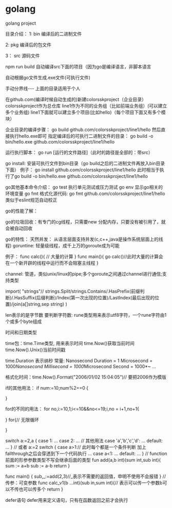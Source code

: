 # golang
golang project

目录介绍：
1: bin 编译后的二进制文件  

2: pkg 编译后的包文件  

3： src 源码文件  

npm run build 自动编译src下面的项目（因为go是编译语言，非脚本语言  

自动根据go文件生成.exe文件(可执行文件)  

手动分界线---
上面的目录适用于个人


在github.com(编译时候自动生成的)新建colorsskproject（企业目录）
 colorsskproject作为总仓库
line1作为不同的业务组（比如前端业务组）(可以建立多个业务组)
line1下面就可以建立多个项目(比如hello)（每个项目下面又有多个模块）

企业目录的编译步骤：
go build github.com/colorsskproject/line1/hello
然后直接执行hello.exe即可
指定编译后的可执行二进制文件的目录：
go build -o bin/hello.exe github.com/colorsskproject/line1/hello

运行执行脚本：
go run  [运行的文件路径]（此时的路径是全部的：带src）


go install: 安装可执行文件到bin目录（go build之后的二进制文件再放入bin目录下面）
例子： go install github.com/colorsskproject/line1/hello
此时相当于执行了go build -o bin/hello.exe github.com/colorsskproject/line1/hello



go其他基本命令介绍：
go test 执行单元测试或压力测试
go env 显示go相关的环境变量
go fmt 格式化源代码: go fmt github.com/colorsskproject/line1/hello 类似于eslint规范自动校正

go的性能了解：

go的垃圾回收：有专门的cg线程，只需要new 分配内存，只要没有被引用了，就会被自动回收

go的特性：
天然并发： 从语言层面支持并发(c,c++,java是操作系统层面上的线程)
goruntine: 轻量级线程，成千上万的goroute成为可能

例子：
func calc(){
    // 大量的计算
}
func main(){
    go calc()//此时大量的计算会在一个新开辟的线程中运行而不会阻塞主线程
}


channel:
管道，类似unix/linux的pipe;多个goroute之间通过channel进行通信;支持类型

import(
    "strings"// strings.Split/strings.Contains/.HasPrefix(前缀判断)/.HasSuffix(后缀判断)/Index(第一次出现的位置)/LastIndex(最后出现的位置)/join(a[]string,sep string)
)

len表示的是字节数
要判断字符数:
rune类型用来表示utf8字符，一个rune字符由1个或多个byte组成

时间和日期类型

time包：time.Time类型, 用来表示时间
time.Now()获取当前时间
time.Now().Unix()当前时间戳

time.Duration 表示纳秒
常量: 
Nanosecond Duration = 1
Microsecond = 1000*Nanosecond
Millisecond = 1000*Microsecond
Second = 1000*~
...

格式化时间：time.Now().Format("2006/01/02 15:04:05")// 要把2006作为模版


if的其他用法：  if num:=10;num%2==0 {

}

for的不同的用法：
for no,i:=10,1;i<=10&&no<=19;i,no = i+1,no+1{

}
for{// 无限循环

}

switch a:=2,a {
    case 1:
    ...
    case 2:
    ...
    // 其他用法
    case 'a','b','c','d':
    ...
    default:
    ...
}
// 或者
a:=2
switch  {
    case a>1:// 此时每个都是一个条件判断 加上fallthrough之后会穿透到下一个代码执行
    ...
    case a<1:
    ...
    default:
    ...
}
// function前面的形参参数类型不写会继承后面的类型
fun add(a,b int)(sum int,sub int){
    sum := a+b
    sub := a-b
    return
}

func main() {
    sub,_:=add(2,3)//_表示不需要的返回值，申明不使用不会报错
}
// 传参：可变参数
func calc_v1(b ...int)(sub in,sum int){// 表示可以传一个参数b可以不传也可以传多个
    return
}


defer语句
defer用来定义语句，只有在函数返回之前才会执行




